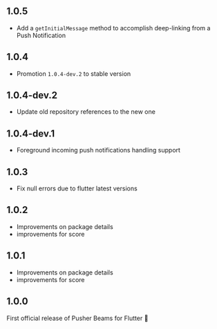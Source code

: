 ## 1.0.5
- Add a `getInitialMessage` method to accomplish deep-linking from a Push Notification

## 1.0.4
- Promotion `1.0.4-dev.2` to stable version

## 1.0.4-dev.2
- Update old repository references to the new one

## 1.0.4-dev.1
- Foreground incoming push notifications handling support

## 1.0.3
- Fix null errors due to flutter latest versions

## 1.0.2
- Improvements on package details
- improvements for score

## 1.0.1
- Improvements on package details
- improvements for score

## 1.0.0

First official release of Pusher Beams for Flutter 🎉